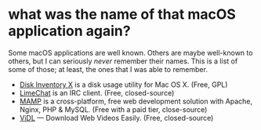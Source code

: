 # what was the name of that macOS application again?

Some macOS applications are well known.  Others are maybe well-known to others, but I can seriously _never_ remember their names.  This is a list of some of those; at least, the ones that I was able to remember.

* [Disk Inventory X](http://www.derlien.com/) is a disk usage utility for Mac OS X. (Free, GPL)
* [LimeChat](http://limechat.net/mac/) is an IRC client. (Free, closed-source)
* [MAMP](https://www.mamp.info/en/mamp/mac/) is a cross-platform, free web development solution with Apache, Nginx, PHP & MySQL.  (Free with a paid tier, close-source)
* [ViDL](https://omz-software.com/vidl/) — Download Web Videos Easily. (Free, closed-source)
